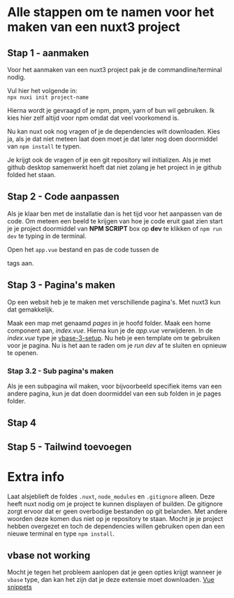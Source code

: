 # Alle stappen om te namen voor het maken van een nuxt3 project

## Stap 1 - aanmaken
Voor het aanmaken van een nuxt3 project pak je de commandline/terminal nodig.

Vul hier het volgende in:\
`npx nuxi init project-name`

Hierna wordt je gevraagd of je npm, pnpm, yarn of bun wil gebruiken. Ik kies hier zelf altijd voor npm omdat dat veel voorkomend is.

Nu kan nuxt ook nog vragen of je de dependencies wilt downloaden. Kies ja, als je dat niet meteen laat doen moet je dat later nog doen doormiddel van `npm install` te typen.

Je krijgt ook de vragen of je een git repository wil initializen. Als je met github desktop samenwerkt hoeft dat niet zolang je het project in je github folded het staan.

## Stap 2 - Code aanpassen
Als je klaar ben met de installatie dan is het tijd voor het aanpassen van de code. Om meteen een beeld te krijgen van hoe je code eruit gaat zien start je je project doormiddel van **NPM SCRIPT** box op **dev** te klikken of `npm run dev` te typing in de terminal.

Open het `app.vue` bestand en pas de code tussen de <div> </div> tags aan.

## Stap 3 - Pagina's maken
Op een websit heb je te maken met verschillende pagina's. Met nuxt3 kun dat gemakkelijk.

Maak een map met genaamd *pages* in je hoofd folder. Maak een home component aan, *index.vue*. Hierna kun je de *app.vue* verwijderen.
In de *index.vue* type je [vbase-3-setup](##vbase-not-working). Nu heb je een template om te gebruiken voor je pagina.
Nu is het aan te raden om je *run dev* af te sluiten en opnieuw te openen. 

### Stap 3.2 - Sub pagina's maken
Als je een subpagina wil maken, voor bijvoorbeeld specifiek items van een andere pagina, kun je dat doen doormiddel van een sub folden in je pages folder.

## Stap 4


## Stap 5 - Tailwind toevoegen


# Extra info
Laat alsjeblieft de foldes `.nuxt`, `node_modules` en `.gitignore` alleen. Deze heeft nuxt nodig om je project te kunnen displayen of builden. De gitignore zorgt ervoor dat er geen overbodige bestanden op git belanden. Met andere woorden deze komen dus niet op je repository te staan. Mocht je je project hebben overgezet en toch de dependencies willen gebruiken open dan een nieuwe terminal en type `npm install`.

## vbase not working
Mocht je tegen het probleem aanlopen dat je geen opties krijgt wanneer je `vbase` type, dan kan het zijn dat je deze extensie moet downloaden. 
[Vue snippets](https://marketplace.visualstudio.com/items?itemName=sdras.vue-vscode-snippets)